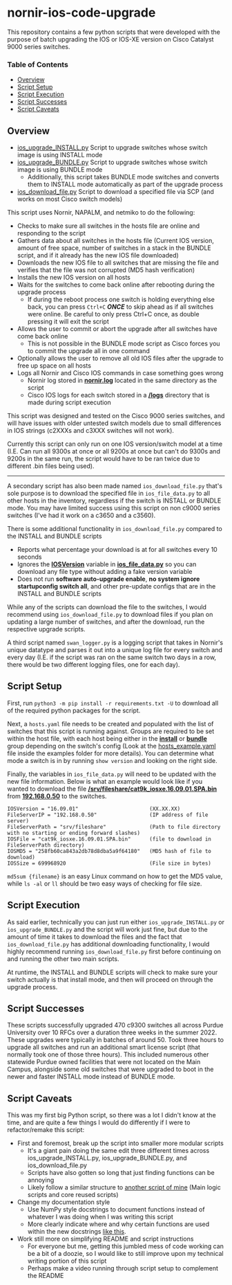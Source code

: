 # nornir-ios-code-upgrade
This repository contains a few python scripts that were developed with the purpose of batch upgrading the IOS or IOS-XE version on Cisco Catalyst 9000 series switches.

### Table of Contents
- [Overview](#overview)
- [Script Setup](#script-setup)
- [Script Execution](#script-execution)
- [Script Successes](#script-successes)
- [Script Caveats](#script-caveats)

## Overview
- [ios_upgrade_INSTALL.py](ios_upgrade_INSTALL.py) Script to upgrade switches whose switch image is using INSTALL mode
- [ios_upgrade_BUNDLE.py](ios_upgrade_BUNDLE.py) Script to upgrade switches whose switch image is using BUNDLE mode
    - Additionally, this script takes BUNDLE mode switches and converts them to INSTALL mode automatically as part of the upgrade process
- [ios_download_file.py](ios_download_file.py) Script to download a specified file via SCP (and works on most Cisco switch models)

This script uses Nornir, NAPALM, and netmiko to do the following:
- Checks to make sure all switches in the hosts file are online and responding to the script
- Gathers data about all switches in the hosts file (Current IOS version, amount of free space, number of switches in a stack in the BUNDLE script, and if it already has the new IOS file downloaded)
- Downloads the new IOS file to all switches that are missing the file and verifies that the file was not corrupted (MD5 hash verification)
- Installs the new IOS version on all hosts
- Waits for the switches to come back online after rebooting during the upgrade process
    - If during the reboot process one switch is holding everything else back, you can press `Ctrl+C` **_ONCE_** to skip ahead as if all switches were online. Be careful to only press Ctrl+C once, as double pressing it will exit the script
- Allows the user to commit or abort the upgrade after all switches have come back online
    - This is not possible in the BUNDLE mode script as Cisco forces you to commit the upgrade all in one command
- Optionally allows the user to remove all old IOS files after the upgrade to free up space on all hosts
- Logs all Nornir and Cisco IOS commands in case something goes wrong
    - Nornir log stored in <ins>**nornir.log**</ins> located in the same directory as the script
    - Cisco IOS logs for each switch stored in a <ins>**/logs**</ins> directory that is made during script execution

This script was designed and tested on the Cisco 9000 series switches, and will have issues with older untested switch models due to small differences in IOS strings (c2XXXs and c3XXX switches will not work).

Currently this script can only run on one IOS version/switch model at a time (I.E. Can run all 9300s at once or all 9200s at once but can't do 9300s and 9200s in the same run, the script would have to be ran twice due to different .bin files being used).

---

A secondary script has also been made named `ios_download_file.py` that's sole purpose is to download the specified file in `ios_file_data.py` to all other hosts in the inventory, regardless if the switch is INSTALL or BUNDLE mode.  You may have limited success using this script on non c9000 series switches (I've had it work on a c3650 and a c3560).

There is some additional functionality in `ios_download_file.py` compared to the INSTALL and BUNDLE scripts
- Reports what percentage your download is at for all switches every 10 seconds
- Ignores the <ins>**IOSVersion**</ins> variable in <ins>**ios_file_data.py**</ins> so you can download any file type without adding a fake version variable
- Does not run **software auto-upgrade enable**, **no system ignore startupconfig switch all**, and other pre-update configs that are in the INSTALL and BUNDLE scripts

While any of the scripts can download the file to the switches, I would recommend using `ios_download_file.py` to download files if you plan on updating a large number of switches, and after the download, run the respective upgrade scripts.

A third script named `swan_logger.py` is a logging script that takes in Nornir's unique datatype and parses it out into a unique log file for every switch and every day (I.E. if the script was ran on the same switch two days in a row, there would be two different logging files, one for each day).

## Script Setup
First, run `python3 -m pip install -r requirements.txt -U` to download all of the required python packages for the script.

Next, a `hosts.yaml` file needs to be created and populated with the list of switches that this script is running against.  Groups are required to be set within the host file, with each host being either in the <ins>**install**</ins> or <ins>**bundle**</ins> group depending on the switch's config (Look at the [hosts_example.yaml](examples/hosts_example.yaml) file inside the examples folder for more details).  You can determine what mode a switch is in by running `show version` and looking on the right side.

Finally, the variables in `ios_file_data.py` will need to be updated with the new file information.  Below is what an example would look like if you wanted to download the file <ins>**/srv/fileshare/cat9k_iosxe.16.09.01.SPA.bin**</ins> from <ins>**192.168.0.50**</ins> to the switches.
```
IOSVersion = "16.09.01"                       (XX.XX.XX)
FileServerIP = "192.168.0.50"                 (IP address of file server)
FileServerPath = "srv/fileshare"              (Path to file directory with no starting or ending forward slashes)
IOSFile = "cat9k_iosxe.16.09.01.SPA.bin"      (file to download in FileServerPath directory)
IOSMD5 = "258fb60ca843a2db78d8dba5a9f64180"   (MD5 hash of file to download)
IOSSize = 699968920                           (File size in bytes)
```

`md5sum {filename}` is an easy Linux command on how to get the MD5 value, while `ls -al` or `ll` should be two easy ways of checking for file size.

## Script Execution
As said earlier, technically you can just run either `ios_upgrade_INSTALL.py` or `ios_upgrade_BUNDLE.py` and the script will work just fine, but due to the amount of time it takes to download the files and the fact that `ios_download_file.py` has additional downloading functionality, I would highly recommend running `ios_download_file.py` first before continuing on and running the other two main scripts.

At runtime, the INSTALL and BUNDLE scripts will check to make sure your switch actually is that install mode, and then will proceed on through the upgrade process.

## Script Successes
These scripts successfully upgraded 470 c9300 switches all across Purdue University over 10 RFCs over a duration three weeks in the summer 2022.  These upgrades were typically in batches of around 50.  Took three hours to upgrade all switches and run an additional smart license script (that normally took one of those three hours).  This included numerous other statewide Purdue owned facilities that were not located on the Main Campus, alongside some old switches that were upgraded to boot in the newer and faster INSTALL mode instead of BUNDLE mode.

## Script Caveats
This was my first big Python script, so there was a lot I didn't know at the time, and are quite a few things I would do differently if I were to refactor/remake this script:

- First and foremost, break up the script into smaller more modular scripts
    - It's a giant pain doing the same edit three different times across ios_upgrade_INSTALL.py, ios_upgrade_BUNDLE.py, and ios_download_file.py
    - Scripts have also gotten so long that just finding functions can be annoying
    - Likely follow a similar structure to [another script of mine](https://github.com/DarkSplash/python-sharepoint-file-manager) (Main logic scripts and core reused scripts)
- Change my documentation style
    - Use NumPy style docstrings to document functions instead of whatever I was doing when I was writing this script
    - More clearly indicate where and why certain functions are used within the new docstrings [like this](https://github.com/DarkSplash/pingplotter-csv-graph/blob/main/graph.py#L110).
- Work still more on simplifying README and script instructions
    - For everyone but me, getting this jumbled mess of code working can be a bit of a doozie, so I would like to still improve upon my technical writing portion of this script
    - Perhaps make a video running through script setup to complement the README
